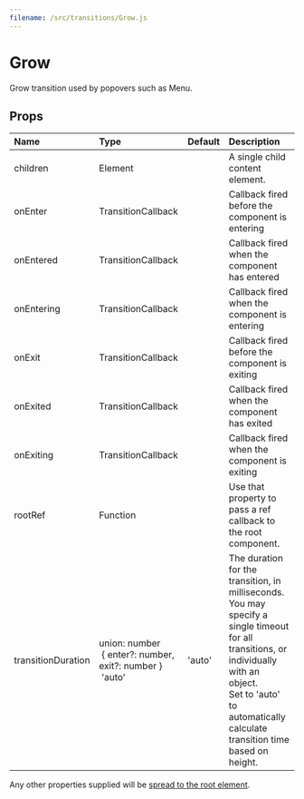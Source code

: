 ```yaml
---
filename: /src/transitions/Grow.js
---
```


<!--- This documentation is automatically generated, do not try to edit it. -->

# Grow

Grow transition used by popovers such as Menu.

## Props

| Name | Type | Default | Description |
|:-----|:-----|:--------|:------------|
| children | Element |  | A single child content element. |
| onEnter | TransitionCallback |  | Callback fired before the component is entering |
| onEntered | TransitionCallback |  | Callback fired when the component has entered |
| onEntering | TransitionCallback |  | Callback fired when the component is entering |
| onExit | TransitionCallback |  | Callback fired before the component is exiting |
| onExited | TransitionCallback |  | Callback fired when the component has exited |
| onExiting | TransitionCallback |  | Callback fired when the component is exiting |
| rootRef | Function |  | Use that property to pass a ref callback to the root component. |
| transitionDuration | union:&nbsp;number<br>&nbsp;{ enter?: number, exit?: number }<br>&nbsp;'auto'<br> | 'auto' | The duration for the transition, in milliseconds. You may specify a single timeout for all transitions, or individually with an object.<br>Set to 'auto' to automatically calculate transition time based on height. |

Any other properties supplied will be [spread to the root element](/customization/api#spread).


